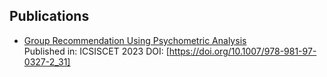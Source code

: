 ## Publications
- [Group Recommendation Using Psychometric Analysis](https://link.springer.com/chapter/10.1007/978-981-97-0327-2_31)  
  Published in: ICSISCET 2023 
  DOI: [https://doi.org/10.1007/978-981-97-0327-2_31]  
